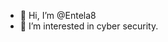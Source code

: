 - 👋 Hi, I’m @Entela8
- 👀 I’m interested in cyber security.

<!---
Entela8/Entela8 is a ✨ special ✨ repository because its `README.md` (this file) appears on your GitHub profile.
You can click the Preview link to take a look at your changes.
--->
